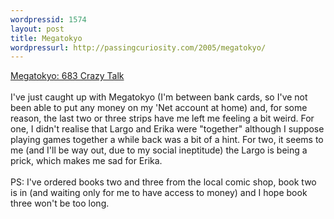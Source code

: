 ```yaml
---
wordpressid: 1574
layout: post
title: Megatokyo
wordpressurl: http://passingcuriosity.com/2005/megatokyo/
---
```

<a href="http://www.megatokyo.com/index.php?strip_id=683">Megatokyo: 683 Crazy Talk</a><br /><br />I've just caught up with Megatokyo (I'm between bank cards, so I've not been able to put any money on my 'Net account at home) and, for some reason, the last two or three strips have me left me feeling a bit weird. For one, I didn't realise that Largo and Erika were "together" although I suppose playing games together a while back was a bit of a hint. For two, it seems to me (and I'll be way out, due to my social ineptitude) the Largo is being a prick, which makes me sad for Erika.<br /><br />PS: I've ordered books two and three from the local comic shop, book two is in (and waiting only for me to have access to money) and I hope book three won't be too long.
